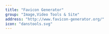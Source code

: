 ```yaml
---
title: "Favicon Generator"
group: "Image,Video Tools & Site"
address: "http://www.favicon-generator.org/"
icon: "danstools.svg"
---
```



